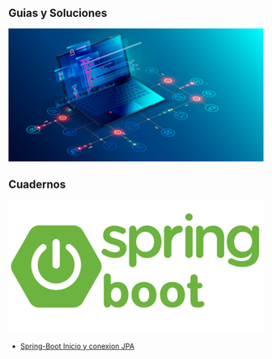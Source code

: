 ## Guias y Soluciones

![Portada](/img/portana.png)

## Cuadernos
![imagen de spring](/img/spring.png)


- [Spring-Boot Inicio y conexion JPA](/Spring-Inicializar.md)

